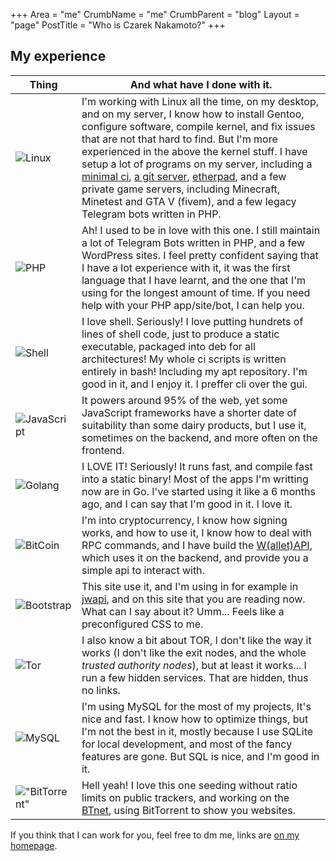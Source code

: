 +++
Area = "me"
CrumbName = "me"
CrumbParent = "blog"
Layout = "page"
PostTitle = "Who is Czarek Nakamoto?"
+++

## My experience

| Thing                                             | And what have I done with it. |
| ------------------------------------------------- | ----------------------------- |
| ![Linux](/static/icons/linux-icon.svg)            | I'm working with Linux all the time, on my desktop, and on my server, I know how to install Gentoo, configure software, compile kernel, and fix issues that are not that hard to find. But I'm more experienced in the above the kernel stuff. I have setup a lot of programs on my server, including a [minimal ci](https://ci.mrcyjanek.net/), [a git server](//git.mrcyjanek.net), [etherpad](https://pad.mrcyjanek.net/), and a few private game servers, including Minecraft, Minetest and GTA V (fivem), and a few legacy Telegram bots written in PHP. |
| ![PHP](/static/icons/php-icon.svg)                | Ah! I used to be in love with this one. I still maintain a lot of Telegram Bots written in PHP, and a few WordPress sites. I feel pretty confident saying that I have a lot experience with it, it was the first language that I have learnt, and the one that I'm using for the longest amount of time. If you need help with your PHP app/site/bot, I can help you. |
| ![Shell](/static/icons/gnu_bash-icon.svg)         | I love shell. Seriously! I love putting hundrets of lines of shell code, just to produce a static executable, packaged into deb for all architectures! My whole ci scripts is written entirely in bash! Including my apt repository. I'm good in it, and I enjoy it. I preffer cli over the gui. |
| ![JavaScript](/static/icons/javascript-icon.svg)  | It powers around 95% of the web, yet some JavaScript frameworks have a shorter date of suitability than some dairy products, but I use it, sometimes on the backend, and more often on the frontend.  |
| ![Golang](/static/icons/golang-icon.svg)          | I LOVE IT! Seriously! It runs fast, and compile fast into a static binary! Most of the apps I'm writting now are in Go. I've started using it like a 6 months ago, and I can say that I'm good in it. I love it. |
| ![BitCoin](/static/icons/bitcoin-icon.svg)        | I'm into cryptocurrency, I know how signing works, and how to use it, I know how to deal with RPC commands, and I have build the [W(allet)API](https://mrcyjanek.net/wapi/), which uses it on the backend, and provide you a simple api to interact with. |
| ![Bootstrap](/static/icons/getbootstrap-icon.svg) | This site use it, and I'm using in for example in [jwapi](https://git.mrcyjanek.net/mrcyjanek/jwapi), and on this site that you are reading now. What can I say about it? Umm... Feels like a preconfigured CSS to me. |
| ![Tor](/static/icons/torproject-icon.svg)         | I also know a bit about TOR, I don't like the way it works (I don't like the exit nodes, and the whole _trusted authority nodes_), but at least it works... I run a few hidden services. That are hidden, thus no links. |
| ![MySQL](/static/icons/mysql-icon.svg)            | I'm using MySQL for the most of my projects, It's nice and fast. I know how to optimize things, but I'm not the best in it, mostly because I use SQLite for local development, and most of the fancy features are gone. But SQL is nice, and I'm good in it. | 
| !["BitTorrent"](/static/icons/libre-brand-bittorrent.svg) | Hell yeah! I love this one seeding without ratio limits on public trackers, and working on the [BTnet](/tags/btnet/), using BitTorrent to show you websites. |

If you think that I can work for you, feel free to dm me, links are [on my homepage](/).
